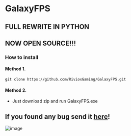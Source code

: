 # GalaxyFPS
## FULL REWRITE IN PYTHON
## NOW OPEN SOURCE!!!

### How to install
#### Method 1.
```
git clone https://github.com/RivioxGaming/GalaxyFPS.git
```
#### Method 2.
- Just download zip and run GalaxyFPS.exe
## If you found any bug send it [here](https://discord.gg/XuhVNtyBYM)!
![image]([https://riviox.is-a.dev/pics/ui.png])

